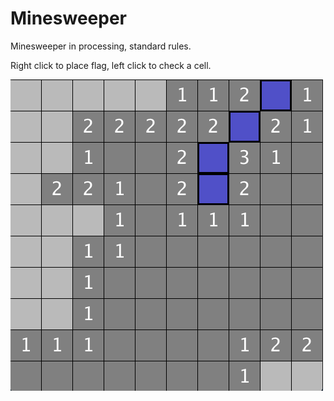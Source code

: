 # Minesweeper
Minesweeper in processing, standard rules.

Right click to place flag, left click to check a cell.

![Minesweeper example](MineSweeper/minesweeper.png)
